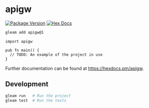 # apigw

[![Package Version](https://img.shields.io/hexpm/v/apigw)](https://hex.pm/packages/apigw)
[![Hex Docs](https://img.shields.io/badge/hex-docs-ffaff3)](https://hexdocs.pm/apigw/)

```sh
gleam add apigw@1
```
```gleam
import apigw

pub fn main() {
  // TODO: An example of the project in use
}
```

Further documentation can be found at <https://hexdocs.pm/apigw>.

## Development

```sh
gleam run   # Run the project
gleam test  # Run the tests
```
